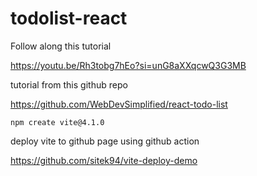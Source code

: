 # todolist-react 

Follow along this tutorial 

https://youtu.be/Rh3tobg7hEo?si=unG8aXXqcwQ3G3MB

tutorial from this github repo

https://github.com/WebDevSimplified/react-todo-list

```
npm create vite@4.1.0
```
deploy vite to github page using github action

https://github.com/sitek94/vite-deploy-demo
